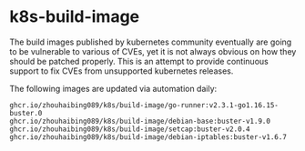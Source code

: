 k8s-build-image
===============

The build images published by kubernetes community eventually are going to be
vulnerable to various of CVEs, yet it is not always obvious on how they should
be patched properly. This is an attempt to provide continuous support to fix
CVEs from unsupported kubernetes releases.

The following images are updated via automation daily:

```
ghcr.io/zhouhaibing089/k8s/build-image/go-runner:v2.3.1-go1.16.15-buster.0
ghcr.io/zhouhaibing089/k8s/build-image/debian-base:buster-v1.9.0
ghcr.io/zhouhaibing089/k8s/build-image/setcap:buster-v2.0.4
ghcr.io/zhouhaibing089/k8s/build-image/debian-iptables:buster-v1.6.7
```
